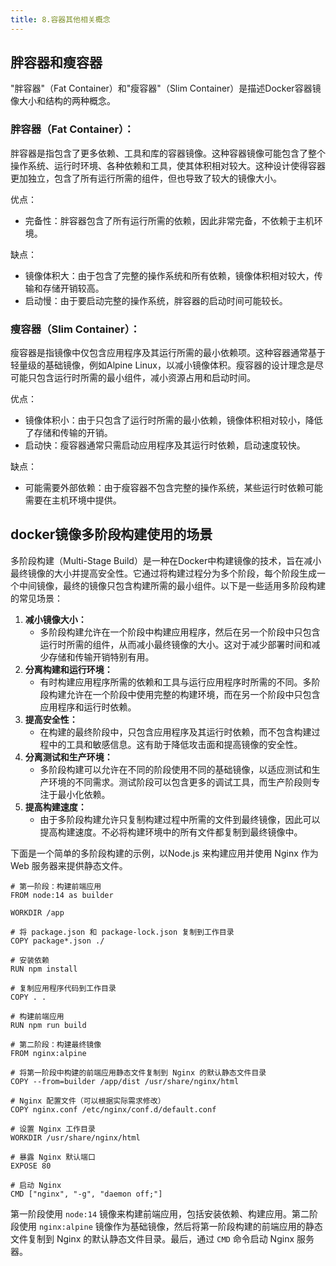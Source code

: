```yaml
---
title: 8.容器其他相关概念
---
```

## 胖容器和瘦容器

"胖容器"（Fat Container）和"瘦容器"（Slim Container）是描述Docker容器镜像大小和结构的两种概念。

### 胖容器（Fat Container）：

胖容器是指包含了更多依赖、工具和库的容器镜像。这种容器镜像可能包含了整个操作系统、运行时环境、各种依赖和工具，使其体积相对较大。这种设计使得容器更加独立，包含了所有运行所需的组件，但也导致了较大的镜像大小。

优点：

* 完备性：胖容器包含了所有运行所需的依赖，因此非常完备，不依赖于主机环境。

缺点：

* 镜像体积大：由于包含了完整的操作系统和所有依赖，镜像体积相对较大，传输和存储开销较高。
* 启动慢：由于要启动完整的操作系统，胖容器的启动时间可能较长。

### 瘦容器（Slim Container）：

瘦容器是指镜像中仅包含应用程序及其运行所需的最小依赖项。这种容器通常基于轻量级的基础镜像，例如Alpine Linux，以减小镜像体积。瘦容器的设计理念是尽可能只包含运行时所需的最小组件，减小资源占用和启动时间。

优点：

* 镜像体积小：由于只包含了运行时所需的最小依赖，镜像体积相对较小，降低了存储和传输的开销。
* 启动快：瘦容器通常只需启动应用程序及其运行时依赖，启动速度较快。

缺点：

* 可能需要外部依赖：由于瘦容器不包含完整的操作系统，某些运行时依赖可能需要在主机环境中提供。

## docker镜像多阶段构建使用的场景

多阶段构建（Multi-Stage Build）是一种在Docker中构建镜像的技术，旨在减小最终镜像的大小并提高安全性。它通过将构建过程分为多个阶段，每个阶段生成一个中间镜像，最终的镜像只包含构建所需的最小组件。以下是一些适用多阶段构建的常见场景：

1. **减小镜像大小：**
   * 多阶段构建允许在一个阶段中构建应用程序，然后在另一个阶段中只包含运行时所需的组件，从而减小最终镜像的大小。这对于减少部署时间和减少存储和传输开销特别有用。
2. **分离构建和运行环境：**
   * 有时构建应用程序所需的依赖和工具与运行应用程序时所需的不同。多阶段构建允许在一个阶段中使用完整的构建环境，而在另一个阶段中只包含应用程序和运行时依赖。
3. **提高安全性：**
   * 在构建的最终阶段中，只包含应用程序及其运行时依赖，而不包含构建过程中的工具和敏感信息。这有助于降低攻击面和提高镜像的安全性。
4. **分离测试和生产环境：**
   * 多阶段构建可以允许在不同的阶段使用不同的基础镜像，以适应测试和生产环境的不同需求。测试阶段可以包含更多的调试工具，而生产阶段则专注于最小化依赖。
5. **提高构建速度：**
   * 由于多阶段构建允许只复制构建过程中所需的文件到最终镜像，因此可以提高构建速度。不必将构建环境中的所有文件都复制到最终镜像中。

下面是一个简单的多阶段构建的示例，以Node.js 来构建应用并使用 Nginx 作为 Web 服务器来提供静态文件。

```
# 第一阶段：构建前端应用
FROM node:14 as builder

WORKDIR /app

# 将 package.json 和 package-lock.json 复制到工作目录
COPY package*.json ./

# 安装依赖
RUN npm install

# 复制应用程序代码到工作目录
COPY . .

# 构建前端应用
RUN npm run build

# 第二阶段：构建最终镜像
FROM nginx:alpine

# 将第一阶段中构建的前端应用静态文件复制到 Nginx 的默认静态文件目录
COPY --from=builder /app/dist /usr/share/nginx/html

# Nginx 配置文件（可以根据实际需求修改）
COPY nginx.conf /etc/nginx/conf.d/default.conf

# 设置 Nginx 工作目录
WORKDIR /usr/share/nginx/html

# 暴露 Nginx 默认端口
EXPOSE 80

# 启动 Nginx
CMD ["nginx", "-g", "daemon off;"]
```

第一阶段使用 `node:14` 镜像来构建前端应用，包括安装依赖、构建应用。第二阶段使用 `nginx:alpine` 镜像作为基础镜像，然后将第一阶段构建的前端应用的静态文件复制到 Nginx 的默认静态文件目录。最后，通过 `CMD` 命令启动 Nginx 服务器。
